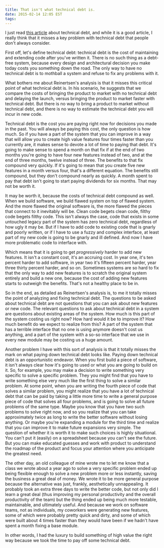 ```yaml
---
title: That isn't what technical debt is.
date: 2015-02-14 12:05 EST
tags:
---
```


I just read [this article](http://reinertsenassociates.com/technical-debt-adding-math-metaphor/) about technical debt, and while it is a good article, I really think that it misses a key problem with technical debt that people don't always consider.

First off, let's define technical debt: technical debt is the cost of maintaining and extending code after you've written it. There is no such thing as a debt-free system, because every design and architectural decision you make today costs you something down the road. The only way to have no technical debt is to mothball a system and refuse to fix any problems with it.

What bothers me about Reinertsen's analysis is that it misses this critical point of what technical debt is. In his scenario, he suggests that we compare the costs of bringing the product to market with no technical debt and delaying the launch, versus bringing the product to market faster with technical debt. But there is no way to bring a product to market without technical debt, and there is no way to estimate the technical debt you will incur in new code.

Technical debt is the cost you are paying right now for decisions you made in the past. You will always be paying this cost, the only question is how much. So if you have a part of the system that you can improve in a way that will allow you to create high value features four times faster than you currently are, it makes sense to devote a lot of time to paying that debt. It's going to make sense to spend a month on that fix if at the end of two months you're going to have four new features instead of two, and at the end of three months, twelve instead of three. The benefits to that fix compound very quickly. If it's going to mean that you create five new features in a month versus four, that's a different equation. The benefits still compound, but they don't compound nearly as quickly. A month spent to pay that debt isn't going to start paying dividends for six months. That may not be worth it.

It may be worth it, because the costs of technical debt compound as well. When we build software, we build flawed system on top of flawed system. And the more flawed the original software is, the more flawed the pieces that connect to it inevitably will be. Clean code begets clean code, filthy code begets filthy code. This isn't always the case, code that exists in some untouched legacy part of the system has zero technical debt, regardless of how ugly it may be. But if I have to add code to existing code that is gnarly and poorly written, or if I have to use a fuzzy and complex interface, at least part of my new code is going to be gnarly and ill defined. And now I have more problematic code to interface with.

Which means that it is going to get *progressively* harder to add new features. It isn't a constant cost, it's an accruing cost. In year one, it's ten percent harder to add software, in year two it's fifteen percent harder, year three thirty percent harder, and so on. Sometimes systems are so hard to fix that the only way to add new features is to scratch the original system entirely and build a new one, because the cost of adding new features starts to outweigh the benefits. That's not a healthy place to be in.

So in the end, as detailed as Reinertsen's analysis is, to me it totally misses the point of analyzing and fixing technical debt. The questions to be asked about technical debt are not questions that you can ask about new features or new code. The relevant questions to ask about technical debt in a system are questions about existing areas of the system. How much is this part of the system costing us right now? How hard would it be to improve it? How much benefit do we expect to realize from this? A part of the system that has a terrible interface that no one is using anymore doesn't cost us anything, and a part of the system with a so-so interface that we use in every new module may be costing us a huge amount.

Another problem I have with this sort of analysis is that it totally misses the mark on what paying down technical debt looks like. Paying down technical debt is an opportunistic endeavor. When you first build a piece of software, it isn't always clear how it's going to used or what you are going to build on it. So, for example, you may make a decision to write something very specific to solve a specific problem. They you might find that you have to write something else very much like the first thing to solve a similar problem. At some point, when you are writing the fourth piece of code that solves a similar problem, you might realize that you have a lot of technical debt that can be paid by taking a little more time to write a general purpose piece of code that solves all four problems, and is going to solve all future problems of the same type. Maybe you know that you have two such problems to solve right now, and so you realize that you can take approximately twice as long to write the better software without losing anything. Or maybe you're expanding a module for the third time and realize that you can improve it to make future expansions very simple. The question of whether it is worth it to make such choices is highly situational. You can't put it (easily) on a spreadsheet because you can't see the future. But you can make educated guesses and work with product to understand the roadmap of the product and focus your attention where you anticipate the greatest need.

The other day, an old colleague of mine wrote me to let me know that a class we wrote about a year ago to solve a very specific problem ended up being flexible enough to solve a new problem more or less instantly, saving the business a great deal of money. We wrote it to be more general purpose because the alternative was just, frankly, aesthetically unnappealing. It probably took an extra three days to write the better code, but not only did I learn a great deal (thus improving my personal productivity and the overall productivity of the team) but the thing ended up being much more testable, maintainable, and ultimately useful. And because we work on software teams, not as individuals, my coworkers were generating new features, some of which were probably pretty quick and dirty, and some of which were built about 4 times faster than they would have been if we hadn't have spent a month fixing a base module.

In other words, I had the luxury to build something of high value the right way because we took the time to pay off some technical debt.
